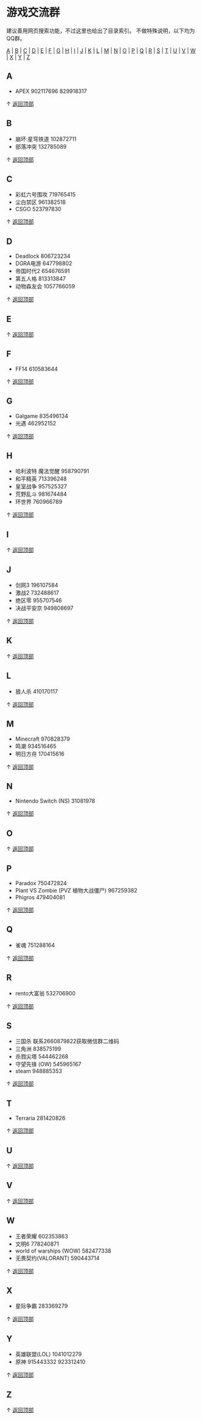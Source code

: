 # 游戏交流群

建议善用网页搜索功能，不过这里也给出了目录索引。
不做特殊说明，以下均为QQ群。
<div class="alpha-index">
  <a href="#A">A</a> | <a href="#B">B</a> | <a href="#C">C</a> | <a href="#D">D</a> | 
  <a href="#E">E</a> | <a href="#F">F</a> | <a href="#G">G</a> | <a href="#H">H</a> | 
  <a href="#I">I</a> | <a href="#J">J</a> | <a href="#K">K</a> | <a href="#L">L</a> | 
  <a href="#M">M</a> | <a href="#N">N</a> | <a href="#O">O</a> | <a href="#P">P</a> | 
  <a href="#Q">Q</a> | <a href="#R">R</a> | <a href="#S">S</a> | <a href="#T">T</a> | 
  <a href="#U">U</a> | <a href="#V">V</a> | <a href="#W">W</a> | <a href="#X">X</a> | 
  <a href="#Y">Y</a> | <a href="#Z">Z</a>
</div>

## <span id="A">A</span>
- APEX 902117696 829918317
<div class="top-link">↑ <a href="#">返回顶部</a></div>


## <span id="B">B</span>
- 崩坏:星穹铁道 102872711
- 部落冲突 132785089
<div class="top-link">↑ <a href="#">返回顶部</a></div>

## <span id="C">C</span>
- 彩虹六号围攻 719765415
- 尘白禁区 961382518
- CSGO 523797830
<div class="top-link">↑ <a href="#">返回顶部</a></div>

## <span id="D">D</span>
- Deadlock 806723234
- DGRA电游 647798802
- 帝国时代2 654676591
- 第五人格 813313847
- 动物森友会 1057766059
<div class="top-link">↑ <a href="#">返回顶部</a></div>

## <span id="E">E</span>
<div class="top-link">↑ <a href="#">返回顶部</a></div>

## <span id="F">F</span>
- FF14 610583644
<div class="top-link">↑ <a href="#">返回顶部</a></div>

## <span id="G">G</span>
- Galgame 835496134
- 光遇 462952152
<div class="top-link">↑ <a href="#">返回顶部</a></div>

## <span id="H">H</span>
- 哈利波特 魔法觉醒 958790791
- 和平精英 713396248
- 皇室战争 957525327
- 荒野乱斗 981674484
- 环世界 760966789
<div class="top-link">↑ <a href="#">返回顶部</a></div>

## <span id="I">I</span>
<div class="top-link">↑ <a href="#">返回顶部</a></div>

## <span id="J">J</span>
- 剑网3 196107584
- 激战2 732488617
- 绝区零 955707546
- 决战平安京 949808697
<div class="top-link">↑ <a href="#">返回顶部</a></div>

## <span id="K">K</span>
<div class="top-link">↑ <a href="#">返回顶部</a></div>

## <span id="L">L</span>
- 狼人杀 410170117
<div class="top-link">↑ <a href="#">返回顶部</a></div>

## <span id="M">M</span>
- Minecraft 970828379
- 鸣潮 934516465
- 明日方舟 170415616
<div class="top-link">↑ <a href="#">返回顶部</a></div>

## <span id="N">N</span>
- Nintendo Switch (NS) 31081978
<div class="top-link">↑ <a href="#">返回顶部</a></div>

## <span id="O">O</span>
<div class="top-link">↑ <a href="#">返回顶部</a></div>

## <span id="P">P</span>
- Paradox 750472824
- Plant VS Zombie (PVZ 植物大战僵尸) 967259382
- Phigros 479404081
<div class="top-link">↑ <a href="#">返回顶部</a></div>

## <span id="Q">Q</span>
- 雀魂 751288164
<div class="top-link">↑ <a href="#">返回顶部</a></div>

## <span id="R">R</span>
- rento大富翁 532706900
<div class="top-link">↑ <a href="#">返回顶部</a></div>

## <span id="S">S</span>
- 三国杀 联系2660879822获取微信群二维码
- 三角洲 838575199
- 杀戮尖塔 544462268
- 守望先锋 (OW) 545965167
- steam 948885353
<div class="top-link">↑ <a href="#">返回顶部</a></div>

## <span id="T">T</span>
- Terraria 281420826
<div class="top-link">↑ <a href="#">返回顶部</a></div>

## <span id="U">U</span>
<div class="top-link">↑ <a href="#">返回顶部</a></div>

## <span id="V">V</span>
<div class="top-link">↑ <a href="#">返回顶部</a></div>

## <span id="W">W</span>
- 王者荣耀 602353863
- 文明6 778240871
- world of warships (WOW) 582477338
- 无畏契约(VALORANT) 590443714
<div class="top-link">↑ <a href="#">返回顶部</a></div>

## <span id="X">X</span>
- 星际争霸 283369279
<div class="top-link">↑ <a href="#">返回顶部</a></div>

## <span id="Y">Y</span>
- 英雄联盟(LOL) 1041012279
- 原神 915443332 923312410
<div class="top-link">↑ <a href="#">返回顶部</a></div>

## <span id="Z">Z</span>
<div class="top-link">↑ <a href="#">返回顶部</a></div>
